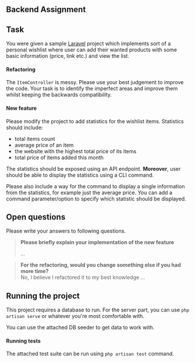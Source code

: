 ## Backend Assignment

## Task

You were given a sample [Laravel][laravel] project which implements sort of a personal wishlist
where user can add their wanted products with some basic information (price, link etc.) and
view the list.

#### Refactoring

The `ItemController` is messy. Please use your best judgement to improve the code. Your task
is to identify the imperfect areas and improve them whilst keeping the backwards compatibility.

#### New feature

Please modify the project to add statistics for the wishlist items. Statistics should include:

- total items count
- average price of an item
- the website with the highest total price of its items
- total price of items added this month

The statistics should be exposed using an API endpoint. **Moreover**, user should be able to
display the statistics using a CLI command.

Please also include a way for the command to display a single information from the statistics,
for example just the average price. You can add a command parameter/option to specify which
statistic should be displayed.

## Open questions

Please write your answers to following questions.

> **Please briefly explain your implementation of the new feature**
>
> _..._

> **For the refactoring, would you change something else if you had more time?**  
>  No, I believe I refactored it to my best knowledge
> _..._

## Running the project

This project requires a database to run. For the server part, you can use `php artisan serve`
or whatever you're most comfortable with.

You can use the attached DB seeder to get data to work with.

#### Running tests

The attached test suite can be run using `php artisan test` command.

[laravel]: https://laravel.com/docs/8.x
